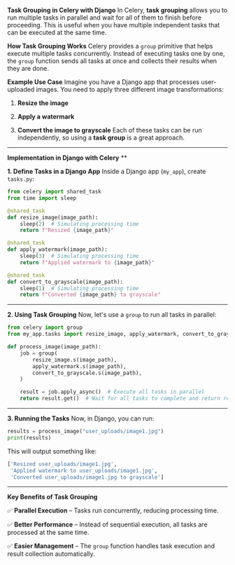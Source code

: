 **Task Grouping in Celery with Django** In Celery, **task grouping**  allows you to run multiple tasks in parallel and wait for all of them to finish before proceeding. This is useful when you have multiple independent tasks that can be executed at the same time.

**How Task Grouping Works** Celery provides a `group` primitive that helps execute multiple tasks concurrently. Instead of executing tasks one by one, the `group` function sends all tasks at once and collects their results when they are done.

**Example Use Case**
Imagine you have a Django app that processes user-uploaded images. You need to apply three different image transformations:

1. **Resize the image**

2. **Apply a watermark**

3. **Convert the image to grayscale**
Each of these tasks can be run independently, so using a **task group**  is a great approach.

---

**Implementation in Django with Celery** **

**1. Define Tasks in a Django App** Inside a Django app (`my_app`), create `tasks.py`:

```python
from celery import shared_task
from time import sleep

@shared_task
def resize_image(image_path):
    sleep(2)  # Simulating processing time
    return f"Resized {image_path}"

@shared_task
def apply_watermark(image_path):
    sleep(3)  # Simulating processing time
    return f"Applied watermark to {image_path}"

@shared_task
def convert_to_grayscale(image_path):
    sleep(1)  # Simulating processing time
    return f"Converted {image_path} to grayscale"
```

---

**2. Using Task Grouping** Now, let's use a `group` to run all tasks in parallel:

```python
from celery import group
from my_app.tasks import resize_image, apply_watermark, convert_to_grayscale

def process_image(image_path):
    job = group(
        resize_image.s(image_path),
        apply_watermark.s(image_path),
        convert_to_grayscale.s(image_path),
    )

    result = job.apply_async()  # Execute all tasks in parallel
    return result.get()  # Wait for all tasks to complete and return results
```

---

**3. Running the Tasks**
Now, in Django, you can run:

```python
results = process_image("user_uploads/image1.jpg")
print(results)
```

This will output something like:

```bash
['Resized user_uploads/image1.jpg',
 'Applied watermark to user_uploads/image1.jpg',
 'Converted user_uploads/image1.jpg to grayscale']
```

---

**Key Benefits of Task Grouping**

✅ **Parallel Execution**  – Tasks run concurrently, reducing processing time.

✅ **Better Performance**  – Instead of sequential execution, all tasks are processed at the same time.

✅ **Easier Management**  – The `group` function handles task execution and result collection automatically.
